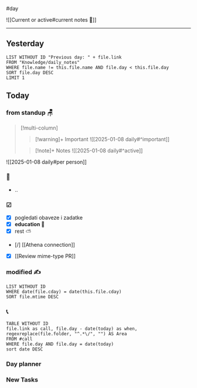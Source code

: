 #day

![[Current or active#current notes 📓]]

---
## Yesterday
```dataview
LIST WITHOUT ID "Previous day: " + file.link
FROM "Knowledge/daily_notes"
WHERE file.name != this.file.name AND file.day < this.file.day
SORT file.day DESC
LIMIT 1
```

## Today

### from standup 🪑

> [!multi-column]
>> [!warning]+ Important
>> ![[2025-01-08 daily#^important]]
>
>> [!note]+ Notes
>> ![[2025-01-08 daily#^active]]

![[2025-01-08 daily#per person]]

###  🎏
- ..

### ☑
- [x] pogledati  obaveze i zadatke
- [x] **education 🎒**
- [x] rest ⛅ 
- [/] [[Athena connection]]
- [x] [[Review mime-type PR]]

### modified ✍
```dataview
LIST WITHOUT ID
WHERE date(file.cday) = date(this.file.cday)
SORT file.mtime DESC
```

### 📞
```dataview
TABLE WITHOUT ID
file.link as call, file.day - date(today) as when, regexreplace(file.folder, "^.*\/", "") AS Area
FROM #call
WHERE file.day AND file.day = date(today)
sort date DESC
```
### Day planner

### New Tasks
